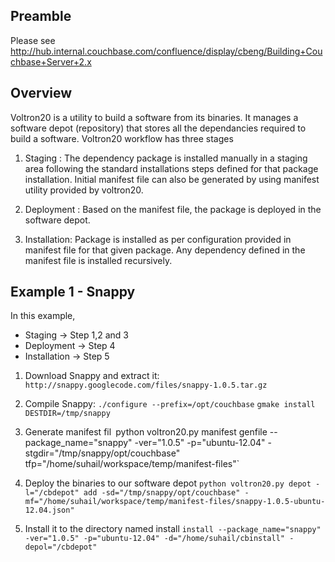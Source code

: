 Preamble
--------

Please see http://hub.internal.couchbase.com/confluence/display/cbeng/Building+Couchbase+Server+2.x

Overview
---------
Voltron20 is a utility to build a software from its binaries. It manages a software depot (repository) that stores all the dependancies required to build a software. 
Voltron20 workflow has three stages

1. Staging : The dependency package is installed manually in a staging area following the standard installations steps defined for that package installation. Initial manifest file can also be generated by using manifest utility provided by voltron20.

2. Deployment : Based on the manifest file, the package is deployed in the software depot.

3. Installation: Package is installed as per configuration provided in manifest file for that given package. Any dependency defined in the manifest file is installed recursively.


Example 1 - Snappy
------------------
In this example, 
* Staging -> Step 1,2 and 3
* Deployment -> Step 4
* Installation -> Step 5

1. Download Snappy and extract it:
	`http://snappy.googlecode.com/files/snappy-1.0.5.tar.gz`

2. Compile Snappy:
  `./configure --prefix=/opt/couchbase`
  `gmake install DESTDIR=/tmp/snappy`

3. Generate manifest fil`
  `python voltron20.py manifest genfile --package_name="snappy" -ver="1.0.5" -p="ubuntu-12.04" -stgdir="/tmp/snappy/opt/couchbase" tfp="/home/suhail/workspace/temp/manifest-files"`

4. Deploy the binaries to our software depot
  `python voltron20.py depot -l="/cbdepot" add -sd="/tmp/snappy/opt/couchbase" -mf="/home/suhail/workspace/temp/manifest-files/snappy-1.0.5-ubuntu-12.04.json"`

5. Install it to the directory named install
  `install --package_name="snappy" -ver="1.0.5" -p="ubuntu-12.04" -d="/home/suhail/cbinstall" -depol="/cbdepot"`
